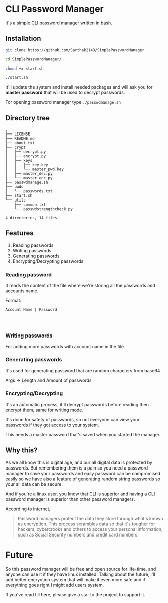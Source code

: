 # CLI Password Manager

It's a simple CLI password manager written in bash.

## Installation

```bash
git clone https://github.com/Sarthak2143/SimplePasswordManager

cd SimplePasswordManager/

chmod +x start.sh

./start.sh
```
It'll update the system and install needed packages and will ask you for **master password** that will be used to decrypt passwords.

For opening password manager type `./passwdmanage.sh`

## Directory tree

```
.
├── LICENSE
├── README.md
├── about.txt
├── crypt
│   ├── decrypt.py
│   ├── encrypt.py
│   ├── keys
│   │   ├── key.key
│   │   └── master_pwd.key
│   ├── master_dec.py
│   └── master_enc.py
├── passwdmanage.sh
├── pwds
│   └── passwords.txt
├── start.sh
└── utils
    ├── common.txt
    └── passwdstrengthcheck.py

4 directories, 14 files
```

## Features

1. Reading passwords
1. Writing passwords
1. Generating passwords
1. Encrypting/Decrypting passwords

### Reading password 

It reads the content of the file where we're storing all the passwords and accounts name.

Format:
```
Account Name | Password 




```

### Writing passwords

For adding more passwords with account name in the file.

### Generating passwords

It's used for generating password that are random characters from base64 

Args -> Length and Amount of passwords

### Encrypting/Decrypting

It's an automatic process, it'll decrypt passwords before reading then encrypt them, same for writing mode.


It's done for safety of passwords, so not everyone can view your passwords if they got access to your system.

This needs a master password that's saved when you started the manager.

## Why this?

As we all know this is digital age, and our all digital data is protected by passwords. But remembering them is a pain so you need a password manager to save your passwords and easy password can be compromised easily so we have also a feature of generating random string passwords so your all data can be secure.

And if you're a linux user, you know that CLI is superior and having a CLI password manager is superior than other password managers.

According to internet,
> Password managers protect the data they store through what's known as encryption. This process scrambles data so that it's tougher for hackers, cybercrooks and others to access your personal information, such as Social Security numbers and credit card numbers.


# Future

So this password manager will be free and open source for life-time, and anyone can use it if they have linux installed. Talking about the future, i'll add better encryotion system that will make it even more safe and if everything goes right I might add users system.

If you've read till here, please give a star to the project to support it.

